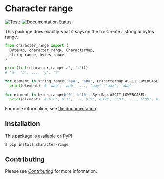 # Character range

![Tests][1]
![Documentation Status][2]

This package does exactly what it says on the tin:
Create a string or bytes range.

```python
from character_range import (
  ByteMap, character_range, CharacterMap,
  string_range, bytes_range
)

print(list(character_range('a', 'z')))
# 'a', 'b', ..., 'y', 'z'

for element in string_range('aaa', 'aba', CharacterMap.ASCII_LOWERCASE):
  print(element)  # 'aaa', 'aab', ..., 'aay', 'aaz', 'aba'

for element in bytes_range(b'0', b'10', ByteMap.ASCII_LOWERCASE):
  print(element)  # b'0', b'1', ..., b'9', b'00', b'01', ..., b'09', b'10'
```

For more information, see [the documentation][3].

## Installation

This package is available [on PyPI][4]:

```shell
$ pip install character-range
```


## Contributing

Please see _[Contributing][5]_ for more information.


  [1]: https://github.com/InSyncWithFoo/character-range/actions/workflows/tests.yaml/badge.svg
  [2]: https://readthedocs.org/projects/character-range/badge/?version=latest
  [3]: https://character-range.readthedocs.io/
  [4]: https://pypi.org/project/character-range
  [5]: ./CONTRIBUTING.md
